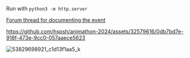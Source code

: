 Run with `python3 -m http.server`

[Forum thread for documenting the event](https://forum.hsp.sh/t/animaton-2024-wizualizacja-na-mapie-gdanska/798/15)


https://github.com/hspsh/animathon-2024/assets/32579616/0db7bd7e-918f-473e-9cc0-057aaece5623

![53829698921_c1d13f1aa5_k](https://github.com/hspsh/animathon-2024/assets/32579616/b7e6aee2-6e6f-4f22-8f2e-845ccc6c5fb7)
